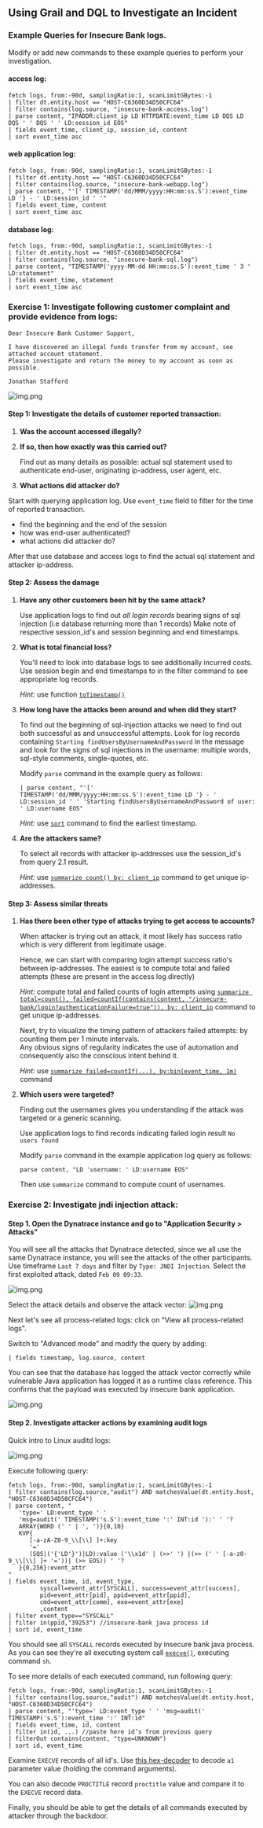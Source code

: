 ## Using Grail and DQL to Investigate an Incident

### Example Queries for Insecure Bank logs.
Modify or add new commands to these example queries to perform your investigation.

#### access log:
```
fetch logs, from:-90d, samplingRatio:1, scanLimitGBytes:-1
| filter dt.entity.host == "HOST-C6360D34D50CFC64"
| filter contains(log.source, "insecure-bank-access.log")
| parse content, "IPADDR:client_ip LD HTTPDATE:event_time LD DQS LD DQS ' ' DQS ' ' LD:session_id EOS"
| fields event_time, client_ip, session_id, content
| sort event_time asc
```

#### web application log:
```
fetch logs, from:-90d, samplingRatio:1, scanLimitGBytes:-1
| filter dt.entity.host == "HOST-C6360D34D50CFC64"
| filter contains(log.source, "insecure-bank-webapp.log")
| parse content, "'[' TIMESTAMP('dd/MMM/yyyy:HH:mm:ss.S'):event_time LD '} - ' LD:session_id ' '"
| fields event_time, content
| sort event_time asc
```

#### database log:
```
fetch logs, from:-90d, samplingRatio:1, scanLimitGBytes:-1
| filter dt.entity.host == "HOST-C6360D34D50CFC64"
| filter contains(log.source, "insecure-bank-sql.log")
| parse content, "TIMESTAMP('yyyy-MM-dd HH:mm:ss.S'):event_time ' 3 ' LD:statement"
| fields event_time, statement
| sort event_time asc
```

### Exercise 1: Investigate following customer complaint and provide evidence from logs:

```
Dear Insecure Bank Customer Support,

I have discovered an illegal funds transfer from my account, see attached account statement. 
Please investigate and return the money to my account as soon as possible.

Jonathan Stafford
```
![img.png](../../assets/images/04_investigation_customer_statement.png)


#### Step 1: Investigate the details of customer reported transaction:
1. **Was the account accessed illegally?**
2. **If so, then how exactly was this carried out?** 
   
   Find out as many details as possible: actual sql statement used to authenticate end-user, originating ip-address, 
   user agent, etc.
3. **What actions did attacker do?**

Start with querying application log. Use `event_time` field to filter for the time of reported transaction.
- find the beginning and the end of the session
- how was end-user authenticated?
- what actions did attacker do?

After that use database and access logs to find the actual sql statement and attacker ip-address.

#### Step 2: Assess the damage
1. **Have any other customers been hit by the same attack?** 
   
   Use application logs to find out *all login records* bearing signs of sql injection (i.e database returning more than 1 records) 
   Make note of respective session_id's and session beginning and end timestamps.

2. **What is total financial loss?**

   You'll need to look into database logs to see additionally incurred costs.
   Use session begin and end timestamps to in the filter command to see appropriate log records.

   *Hint:* use function [`toTimestamp()`](https://www.dynatrace.com/support/help/how-to-use-dynatrace/dynatrace-query-language/functions#to-timestamp)
3. **How long have the attacks been around and when did they start?**

   To find out the beginning of sql-injection attacks we need to find out both successful as and unsuccessful attempts.
   Look for log records containing `Starting findUsersByUsernameAndPassword` in the message and look for the signs of
   sql injections in the username: multiple words, sql-style comments, single-quotes, etc.

   Modify `parse` command in the example query as follows: 

   ```
   | parse content, "'[' TIMESTAMP('dd/MMM/yyyy:HH:mm:ss.S'):event_time LD '} - ' LD:session_id ' ' 'Starting findUsersByUsernameAndPassword of user: ' LD:username EOS"
   ```

   *Hint:* use [`sort`](https://www.dynatrace.com/support/help/how-to-use-dynatrace/dynatrace-query-language/commands#sort) command to find the earliest timestamp.
4. **Are the attackers same?** 
   
   To select all records with attacker ip-addresses use the session_id's from query 2.1 result.

   *Hint:* use [`summarize count() by: client_ip`](https://www.dynatrace.com/support/help/how-to-use-dynatrace/dynatrace-query-language/commands#summarize) command to get unique ip-addresses.

#### Step 3: Assess similar threats
1. **Has there been other type of attacks trying to get access to accounts?**  

   When attacker is trying out an attack, it most likely has success ratio which is very different from legitimate usage.

   Hence, we can start with comparing login attempt success ratio's between ip-addresses. The easiest is to compute total 
   and failed attempts (these are present in the access log directly)
   
   *Hint:* compute total and failed counts of login attempts using [`summarize total=count(), failed=countIf(contains(content, "/insecure-bank/login?authenticationFailure=true")), by: client_ip`](https://www.dynatrace.com/support/help/how-to-use-dynatrace/dynatrace-query-language/commands#summarize) command to get unique ip-addresses. 
   
   Next, try to visualize the timing pattern of attackers failed attempts: by counting them per 1 minute intervals.  
   Any obvious signs of regularity indicates the use of automation and consequently also the conscious intent behind it.

   *Hint:* use [`summarize failed=countIf(...), by:bin(event_time, 1m)`](https://www.dynatrace.com/support/help/how-to-use-dynatrace/dynatrace-query-language/commands#summarize) command
2. **Which users were targeted?**
   
   Finding out the usernames gives you understanding if the attack was targeted or a generic scanning.

   Use application logs to find records indicating failed login result `No users found` 

   Modify `parse` command in the example application log query as follows:

   ```
   parse content, "LD 'username: ' LD:username EOS"
   ```

   Then use `summarize` command to compute count of usernames.

### Exercise 2: Investigate jndi injection attack:

#### Step 1. Open the Dynatrace instance and go to "Application Security > Attacks" 

You will see all the attacks that Dynatrace detected, since we all use the same Dynatrace instance, you will see the 
attacks of the other participants. Use timeframe `Last 7 days` and filter by `Type: JNDI Injection`. 
Select the first exploited attack, dated `Feb 09 09:33`.

![img.png](../../assets/images/04_investigation_rap_search.png)

Select the attack details and observe the attack vector:
![img.png](../../assets/images/04_investigation_jndi_payload.png)

Next let's see all process-related logs: click on "View all process-related logs".

Switch to "Advanced mode" and modify the query by adding:
```
| fields timestamp, log.source, content
```
You can see that the database has logged the attack vector correctly while vulnerable Java application has logged it as 
a runtime class reference. This confirms that the payload was executed by insecure bank application.

![img.png](../../assets/images/04_investigation_logs1.png)

#### Step 2. Investigate attacker actions by examining audit logs
Quick intro to Linux auditd logs:

![img.png](../../assets/images/04_investigation_auditd_intro.png)

Execute following query:
```
fetch logs, from:-90d, samplingRatio:1, scanLimitGBytes:-1
| filter contains(log.source,"audit") AND matchesValue(dt.entity.host, "HOST-C6360D34D50CFC64")
| parse content, "
   'type=' LD:event_type ' '
   'msg=audit(' TIMESTAMP('s.S'):event_time ':' INT:id '):' ' '?
   ARRAY{WORD (' ' | ', ')}{0,10}
   KVP{
      [-a-zA-Z0-9_\\[\\] ]+:key
      '='
      (SQS|('{'LD'}')|LD):value ('\\x1d' | (>>' ') |(>> (' ' [-a-z0-9_\\[\\] ]+ '='))| (>> EOS)) ' '?
   }{0,256}:event_attr
"
| fields event_time, id, event_type,
         syscall=event_attr[SYSCALL], success=event_attr[success], 
         pid=event_attr[pid], ppid=event_attr[ppid], 
         cmd=event_attr[comm], exe=event_attr[exe]
         ,content
| filter event_type=="SYSCALL"
| filter in(ppid,"39253") //insecure-bank java process id
| sort id, event_time
```

You should see all `SYSCALL` records executed by insecure bank java process. As you can see they're all executing system 
call [`execve()`](https://man7.org/linux/man-pages/man2/execve.2.html), executing command `sh`.

To see more details of each executed command, run following query:
```
fetch logs, from:-90d, samplingRatio:1, scanLimitGBytes:-1
| filter contains(log.source,"audit") AND matchesValue(dt.entity.host, "HOST-C6360D34D50CFC64")
| parse content, "'type=' LD:event_type ' ' 'msg=audit(' TIMESTAMP('s.S'):event_time ':' INT:id"
| fields event_time, id, content
| filter in(id, ...) //paste here id’s from previous query
| filterOut contains(content, "type=UNKNOWN") 
| sort id, event_time
```

Examine `EXECVE` records of all id's. Use [this hex-decoder](https://cryptii.com/pipes/hex-decoder) to decode `a1` 
parameter value (holding the command arguments). 

You can also decode `PROCTITLE` record `proctitle` value and compare it to the `EXECVE` record data.

Finally, you should be able to get the details of all commands executed by attacker through the backdoor.  
